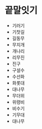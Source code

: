 # 끝말잇기

- 기러기
- 기찻길
- 길동무
- 무지개
- 개나리
- 리무진
- 진구
- 구설수
- 수선화
- 화롯대
- 대나무
- 무더위
- 위령비
- 비수기
- 기무대 
- 대나무